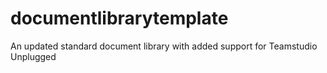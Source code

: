 documentlibrarytemplate
=======================

An updated standard document library with added support for Teamstudio Unplugged